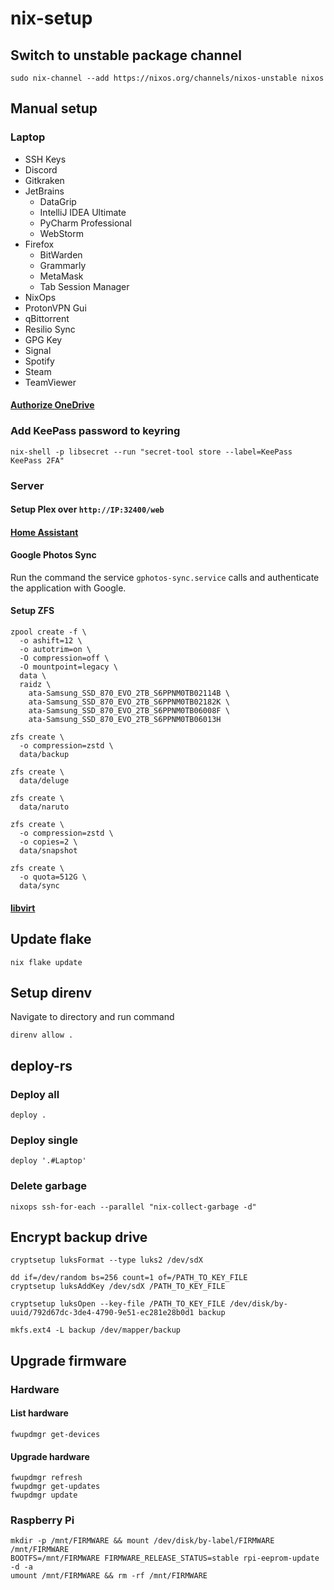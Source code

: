 # nix-setup

## Switch to unstable package channel

```console
sudo nix-channel --add https://nixos.org/channels/nixos-unstable nixos
```

## Manual setup

### Laptop

- SSH Keys
- Discord
- Gitkraken
- JetBrains
  - DataGrip
  - IntelliJ IDEA Ultimate
  - PyCharm Professional
  - WebStorm
- Firefox
  - BitWarden
  - Grammarly
  - MetaMask
  - Tab Session Manager
- NixOps
- ProtonVPN Gui
- qBittorrent
- Resilio Sync
- GPG Key
- Signal
- Spotify
- Steam
- TeamViewer

#### [Authorize OneDrive](https://github.com/abraunegg/onedrive/blob/master/docs/USAGE.md#authorize-the-application-with-your-onedrive-account)

### Add KeePass password to keyring

```console
nix-shell -p libsecret --run "secret-tool store --label=KeePass KeePass 2FA"
```

### Server

#### Setup Plex over `http://IP:32400/web`

#### [Home Assistant](configuration/devices/headless/server/home-assistant/README.md)

#### Google Photos Sync

Run the command the service `gphotos-sync.service` calls and authenticate the application with Google.

#### Setup ZFS

```console
zpool create -f \
  -o ashift=12 \
  -o autotrim=on \
  -O compression=off \
  -O mountpoint=legacy \
  data \
  raidz \
    ata-Samsung_SSD_870_EVO_2TB_S6PPNM0TB02114B \
    ata-Samsung_SSD_870_EVO_2TB_S6PPNM0TB02182K \
    ata-Samsung_SSD_870_EVO_2TB_S6PPNM0TB06008F \
    ata-Samsung_SSD_870_EVO_2TB_S6PPNM0TB06013H

zfs create \
  -o compression=zstd \
  data/backup

zfs create \
  data/deluge

zfs create \
  data/naruto

zfs create \
  -o compression=zstd \
  -o copies=2 \
  data/snapshot

zfs create \
  -o quota=512G \
  data/sync
```

#### [libvirt](configuration/devices/headless/server/libvirtd/README.md)

## Update flake

```console
nix flake update
```

## Setup direnv

Navigate to directory and run command

```console
direnv allow .
```

## deploy-rs

### Deploy all

```console
deploy .
```

### Deploy single

```console
deploy '.#Laptop'
```

### Delete garbage

```console
nixops ssh-for-each --parallel "nix-collect-garbage -d"
```

## Encrypt backup drive

```console
cryptsetup luksFormat --type luks2 /dev/sdX

dd if=/dev/random bs=256 count=1 of=/PATH_TO_KEY_FILE
cryptsetup luksAddKey /dev/sdX /PATH_TO_KEY_FILE

cryptsetup luksOpen --key-file /PATH_TO_KEY_FILE /dev/disk/by-uuid/792d67dc-3de4-4790-9e51-ec281e28b0d1 backup

mkfs.ext4 -L backup /dev/mapper/backup
```

## Upgrade firmware

### Hardware

#### List hardware

```console
fwupdmgr get-devices
```

#### Upgrade hardware

```console
fwupdmgr refresh
fwupdmgr get-updates
fwupdmgr update
```

### Raspberry Pi

```console
mkdir -p /mnt/FIRMWARE && mount /dev/disk/by-label/FIRMWARE /mnt/FIRMWARE
BOOTFS=/mnt/FIRMWARE FIRMWARE_RELEASE_STATUS=stable rpi-eeprom-update -d -a
umount /mnt/FIRMWARE && rm -rf /mnt/FIRMWARE
```
